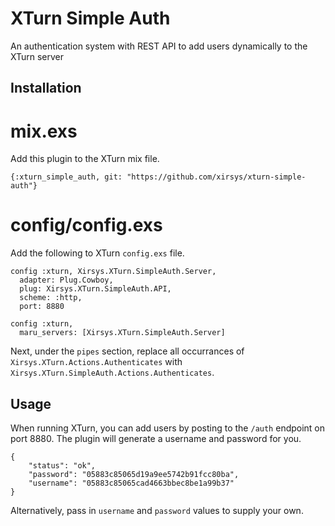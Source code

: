 # XTurn Simple Auth

An authentication system with REST API to add users dynamically to the XTurn server

## Installation

# mix.exs

Add this plugin to the XTurn mix file.

```
{:xturn_simple_auth, git: "https://github.com/xirsys/xturn-simple-auth"}
```

# config/config.exs

Add the following to XTurn `config.exs` file.

```
config :xturn, Xirsys.XTurn.SimpleAuth.Server,
  adapter: Plug.Cowboy,
  plug: Xirsys.XTurn.SimpleAuth.API,
  scheme: :http,
  port: 8880

config :xturn,
  maru_servers: [Xirsys.XTurn.SimpleAuth.Server]
```

Next, under the `pipes` section, replace all occurrances of `Xirsys.XTurn.Actions.Authenticates` with `Xirsys.XTurn.SimpleAuth.Actions.Authenticates`.

## Usage

When running XTurn, you can add users by posting to the `/auth` endpoint on port 8880.  The plugin will generate a username and password for you.

```
{
    "status": "ok",
    "password": "05883c85065d19a9ee5742b91fcc80ba",
    "username": "05883c85065cad4663bbec8be1a99b37"
}
```

Alternatively, pass in `username` and `password` values to supply your own.